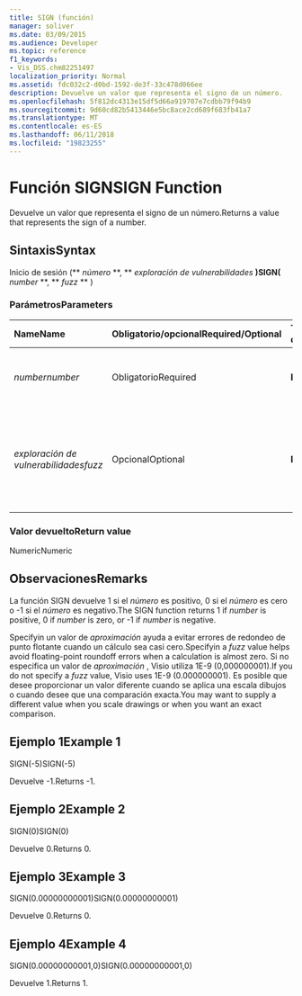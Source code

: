 ```yaml
---
title: SIGN (función)
manager: soliver
ms.date: 03/09/2015
ms.audience: Developer
ms.topic: reference
f1_keywords:
- Vis_DSS.chm82251497
localization_priority: Normal
ms.assetid: fdc032c2-d0bd-1592-de3f-33c478d066ee
description: Devuelve un valor que representa el signo de un número.
ms.openlocfilehash: 5f812dc4313e15df5d66a919707e7cdbb79f94b9
ms.sourcegitcommit: 9d60cd82b5413446e5bc8ace2cd689f683fb41a7
ms.translationtype: MT
ms.contentlocale: es-ES
ms.lasthandoff: 06/11/2018
ms.locfileid: "19823255"
---
```

# <a name="sign-function"></a><span data-ttu-id="009bc-103">Función SIGN</span><span class="sxs-lookup"><span data-stu-id="009bc-103">SIGN Function</span></span>

<span data-ttu-id="009bc-104">Devuelve un valor que representa el signo de un número.</span><span class="sxs-lookup"><span data-stu-id="009bc-104">Returns a value that represents the sign of a number.</span></span> 
  
## <a name="syntax"></a><span data-ttu-id="009bc-105">Sintaxis</span><span class="sxs-lookup"><span data-stu-id="009bc-105">Syntax</span></span>

<span data-ttu-id="009bc-106">Inicio de sesión (** *número* **, ** *exploración de vulnerabilidades* **)</span><span class="sxs-lookup"><span data-stu-id="009bc-106">SIGN(** *number* **, ** *fuzz* ** )</span></span> 
  
### <a name="parameters"></a><span data-ttu-id="009bc-107">Parámetros</span><span class="sxs-lookup"><span data-stu-id="009bc-107">Parameters</span></span>

|<span data-ttu-id="009bc-108">**Name**</span><span class="sxs-lookup"><span data-stu-id="009bc-108">**Name**</span></span>|<span data-ttu-id="009bc-109">**Obligatorio/opcional**</span><span class="sxs-lookup"><span data-stu-id="009bc-109">**Required/Optional**</span></span>|<span data-ttu-id="009bc-110">**Tipo de datos**</span><span class="sxs-lookup"><span data-stu-id="009bc-110">**Data Type**</span></span>|<span data-ttu-id="009bc-111">**Descripción**</span><span class="sxs-lookup"><span data-stu-id="009bc-111">**Description**</span></span>|
|:-----|:-----|:-----|:-----|
| <span data-ttu-id="009bc-112">_number_</span><span class="sxs-lookup"><span data-stu-id="009bc-112">_number_</span></span> <br/> |<span data-ttu-id="009bc-113">Obligatorio</span><span class="sxs-lookup"><span data-stu-id="009bc-113">Required</span></span>  <br/> |<span data-ttu-id="009bc-114">**Numeric**</span><span class="sxs-lookup"><span data-stu-id="009bc-114">**Numeric**</span></span> <br/> | <span data-ttu-id="009bc-115">El número del que desea determinar el signo.</span><span class="sxs-lookup"><span data-stu-id="009bc-115">The number for which you want to determine the sign.</span></span>  <br/> |
| <span data-ttu-id="009bc-116">_exploración de vulnerabilidades_</span><span class="sxs-lookup"><span data-stu-id="009bc-116">_fuzz_</span></span> <br/> |<span data-ttu-id="009bc-117">Opcional</span><span class="sxs-lookup"><span data-stu-id="009bc-117">Optional</span></span>  <br/> |<span data-ttu-id="009bc-118">**Numeric**</span><span class="sxs-lookup"><span data-stu-id="009bc-118">**Numeric**</span></span> <br/> |<span data-ttu-id="009bc-119">Especifica cuánto puede diferenciarse un número de cero para seguir considerándose igual a cero.</span><span class="sxs-lookup"><span data-stu-id="009bc-119">Specifies how close to zero the number must be in order to be considered equal to zero.</span></span>  <br/> |
   
### <a name="return-value"></a><span data-ttu-id="009bc-120">Valor devuelto</span><span class="sxs-lookup"><span data-stu-id="009bc-120">Return value</span></span>

<span data-ttu-id="009bc-121">Numeric</span><span class="sxs-lookup"><span data-stu-id="009bc-121">Numeric</span></span>
  
## <a name="remarks"></a><span data-ttu-id="009bc-122">Observaciones</span><span class="sxs-lookup"><span data-stu-id="009bc-122">Remarks</span></span>

<span data-ttu-id="009bc-123">La función SIGN devuelve 1 si el _número_ es positivo, 0 si el _número_ es cero o -1 si el _número_ es negativo.</span><span class="sxs-lookup"><span data-stu-id="009bc-123">The SIGN function returns 1 if  _number_ is positive, 0 if  _number_ is zero, or -1 if  _number_ is negative.</span></span> 
  
<span data-ttu-id="009bc-124">Specifyin un valor de _aproximación_ ayuda a evitar errores de redondeo de punto flotante cuando un cálculo sea casi cero.</span><span class="sxs-lookup"><span data-stu-id="009bc-124">Specifyin a  _fuzz_ value helps avoid floating-point roundoff errors when a calculation is almost zero.</span></span> <span data-ttu-id="009bc-125">Si no especifica un valor de _aproximación_ , Visio utiliza 1E-9 (0,000000001).</span><span class="sxs-lookup"><span data-stu-id="009bc-125">If you do not specify a  _fuzz_ value, Visio uses 1E-9 (0.000000001).</span></span> <span data-ttu-id="009bc-126">Es posible que desee proporcionar un valor diferente cuando se aplica una escala dibujos o cuando desee que una comparación exacta.</span><span class="sxs-lookup"><span data-stu-id="009bc-126">You may want to supply a different value when you scale drawings or when you want an exact comparison.</span></span> 
  
## <a name="example-1"></a><span data-ttu-id="009bc-127">Ejemplo 1</span><span class="sxs-lookup"><span data-stu-id="009bc-127">Example 1</span></span>

<span data-ttu-id="009bc-128">SIGN(-5)</span><span class="sxs-lookup"><span data-stu-id="009bc-128">SIGN(-5)</span></span>
  
<span data-ttu-id="009bc-129">Devuelve -1.</span><span class="sxs-lookup"><span data-stu-id="009bc-129">Returns -1.</span></span>
  
## <a name="example-2"></a><span data-ttu-id="009bc-130">Ejemplo 2</span><span class="sxs-lookup"><span data-stu-id="009bc-130">Example 2</span></span>

<span data-ttu-id="009bc-131">SIGN(0)</span><span class="sxs-lookup"><span data-stu-id="009bc-131">SIGN(0)</span></span>
  
<span data-ttu-id="009bc-132">Devuelve 0.</span><span class="sxs-lookup"><span data-stu-id="009bc-132">Returns 0.</span></span>
  
## <a name="example-3"></a><span data-ttu-id="009bc-133">Ejemplo 3</span><span class="sxs-lookup"><span data-stu-id="009bc-133">Example 3</span></span>

<span data-ttu-id="009bc-134">SIGN(0.00000000001)</span><span class="sxs-lookup"><span data-stu-id="009bc-134">SIGN(0.00000000001)</span></span>
  
<span data-ttu-id="009bc-135">Devuelve 0.</span><span class="sxs-lookup"><span data-stu-id="009bc-135">Returns 0.</span></span>
  
## <a name="example-4"></a><span data-ttu-id="009bc-136">Ejemplo 4</span><span class="sxs-lookup"><span data-stu-id="009bc-136">Example 4</span></span>

<span data-ttu-id="009bc-137">SIGN(0.00000000001,0)</span><span class="sxs-lookup"><span data-stu-id="009bc-137">SIGN(0.00000000001,0)</span></span>
  
<span data-ttu-id="009bc-138">Devuelve 1.</span><span class="sxs-lookup"><span data-stu-id="009bc-138">Returns 1.</span></span>
  

